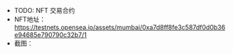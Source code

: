- TODO: NFT 交易合约
- NFT地址：https://testnets.opensea.io/assets/mumbai/0xa7d8ff8fe3c587df0d0b36e94685e790790c32b7/1
- 截图：
